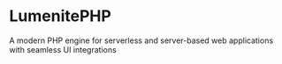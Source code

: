 # LumenitePHP
A modern PHP engine for serverless and server-based web applications with seamless UI integrations
